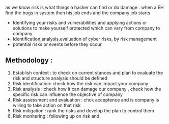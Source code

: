 as we know risk is what things a hacker can find or do damage .
when a EH find the bugs in system then his job ends and the company job starts
- Identifying your risks and vulnerabilities and applying actions or solutions to make  yourself protected which can vary from company to company
- Identification,analysis,evaluation of cyber risks, by risk management
- potential risks or events before they occur
## Methodology :
1. Establish context : to check on current stances and plan to evaluate the risk and structure analysis should be defined
2. Risk identification: check how the risk can impact your company
3. Risk analysis : check how it can damage our company , check how the specific risk can influence the objective of company
4. Risk assessment and evaluation : chck acceptence and is company is willing to take action on that risk
5. Risk mitigation : rank the risks and develop the plan to control them
6. Risk monitering : following up on risk and 